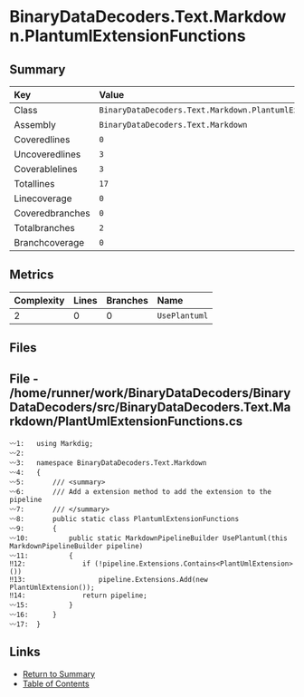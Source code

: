 ﻿# BinaryDataDecoders.Text.Markdown.PlantumlExtensionFunctions

## Summary

| Key             | Value                                                         |
| :-------------- | :------------------------------------------------------------ |
| Class           | `BinaryDataDecoders.Text.Markdown.PlantumlExtensionFunctions` |
| Assembly        | `BinaryDataDecoders.Text.Markdown`                            |
| Coveredlines    | `0`                                                           |
| Uncoveredlines  | `3`                                                           |
| Coverablelines  | `3`                                                           |
| Totallines      | `17`                                                          |
| Linecoverage    | `0`                                                           |
| Coveredbranches | `0`                                                           |
| Totalbranches   | `2`                                                           |
| Branchcoverage  | `0`                                                           |

## Metrics

| Complexity | Lines | Branches | Name          |
| :--------- | :---- | :------- | :------------ |
| 2          | 0     | 0        | `UsePlantuml` |

## Files

## File - /home/runner/work/BinaryDataDecoders/BinaryDataDecoders/src/BinaryDataDecoders.Text.Markdown/PlantUmlExtensionFunctions.cs

```CSharp
〰1:   using Markdig;
〰2:   
〰3:   namespace BinaryDataDecoders.Text.Markdown
〰4:   {
〰5:       /// <summary>
〰6:       /// Add a extension method to add the extension to the pipeline
〰7:       /// </summary>
〰8:       public static class PlantumlExtensionFunctions
〰9:       {
〰10:          public static MarkdownPipelineBuilder UsePlantuml(this MarkdownPipelineBuilder pipeline)
〰11:          {
‼12:              if (!pipeline.Extensions.Contains<PlantUmlExtension>())
‼13:                  pipeline.Extensions.Add(new PlantUmlExtension());
‼14:              return pipeline;
〰15:          }
〰16:      }
〰17:  }
```

## Links

* [Return to Summary](Summary.md)
* [Table of Contents](../TOC.md)

